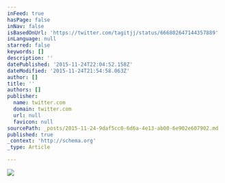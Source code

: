 ```yaml
---
inFeed: true
hasPage: false
inNav: false
isBasedOnUrl: 'https://twitter.com/tagitjj/status/666802647144357889'
inLanguage: null
starred: false
keywords: []
description: ''
datePublished: '2015-11-24T22:04:52.158Z'
dateModified: '2015-11-24T21:54:58.063Z'
author: []
title: ''
authors: []
publisher:
  name: twitter.com
  domain: twitter.com
  url: null
  favicon: null
sourcePath: _posts/2015-11-24-9daf5cc0-6d6a-4e13-ab00-6e902e607902.md
published: true
_context: 'http://schema.org'
_type: Article

---
```

![](https://pbs.twimg.com/media/CUD1dOXUcAERdLD.jpg)